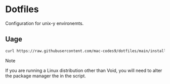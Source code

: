 # Dotfiles

Configuration for unix-y environemts.

## Uage

``` sh
curl https://raw.githubusercontent.com/mac-codes9/dotfiles/main/install.sh | sh
```
> [!NOTE]
> If you are running a Linux distribution other than Void, you will need to alter the package manager the in the script.

